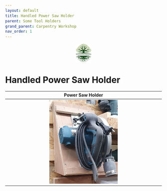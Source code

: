 ```yaml
---
layout: default
title: Handled Power Saw Holder
parent: Some Tool Holders
grand_parent: Carpentry Workshop
nav_order: 1
---
```

<center>
<img src="../../media/Lignarius.png" width="10%" height="10%" align="middle"/>
</center>

# Handled Power Saw Holder


|                               Power Saw Holder                                |
|:-----------------------------------------------------------------------------:|
| <img alt="image" height="45%" src="/media/Power Saw Holder.jpg" width="45%"/> | 


